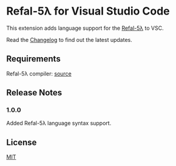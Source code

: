 # Refal-5λ for Visual Studio Code

This extension adds language support for the [Refal-5λ](https://github.com/bmstu-iu9/refal-5-lambda) to VSC.

Read the [Changelog](CHANGELOG.md) to find out the latest updates.

## Requirements

Refal-5λ compiler: [source](https://github.com/bmstu-iu9/refal-5-lambda)

## Release Notes

### 1.0.0

Added Refal-5λ language syntax support.

## License

[MIT](LICENSE)
